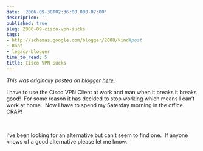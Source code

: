 ```yaml
---
date: '2006-09-30T02:36:00.000-07:00'
description: ''
published: true
slug: 2006-09-cisco-vpn-sucks
tags:
- http://schemas.google.com/blogger/2008/kind#post
- Rant
- legacy-blogger
time_to_read: 5
title: Cisco VPN Sucks
---
```


*This was originally posted on blogger [here](https://techshorts.blogspot.com/2006/09/cisco-vpn-sucks.html)*.

<p>I have to use the Cisco VPN Client at work and man when it breaks it breaks good!&nbsp; For some reason it has decided to stop working which means I can&rsquo;t work at home.&nbsp; Now I have to spend my Saterday morning in the office.&nbsp; CRAP!</p><br /><p>I&rsquo;ve been looking for an alternative but can&rsquo;t seem to find one.&nbsp; If anyone knows of a good alternative please let me know.</p>
